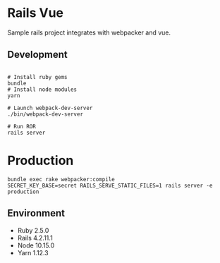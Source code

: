 # Rails Vue
Sample rails project integrates with webpacker and vue.

## Development
```shell

# Install ruby gems
bundle
# Install node modules
yarn

# Launch webpack-dev-server
./bin/webpack-dev-server

# Run ROR
rails server
```

# Production
```shell
bundle exec rake webpacker:compile
SECRET_KEY_BASE=secret RAILS_SERVE_STATIC_FILES=1 rails server -e production
```

## Environment
 - Ruby 2.5.0
 - Rails 4.2.11.1
 - Node 10.15.0
 - Yarn 1.12.3
